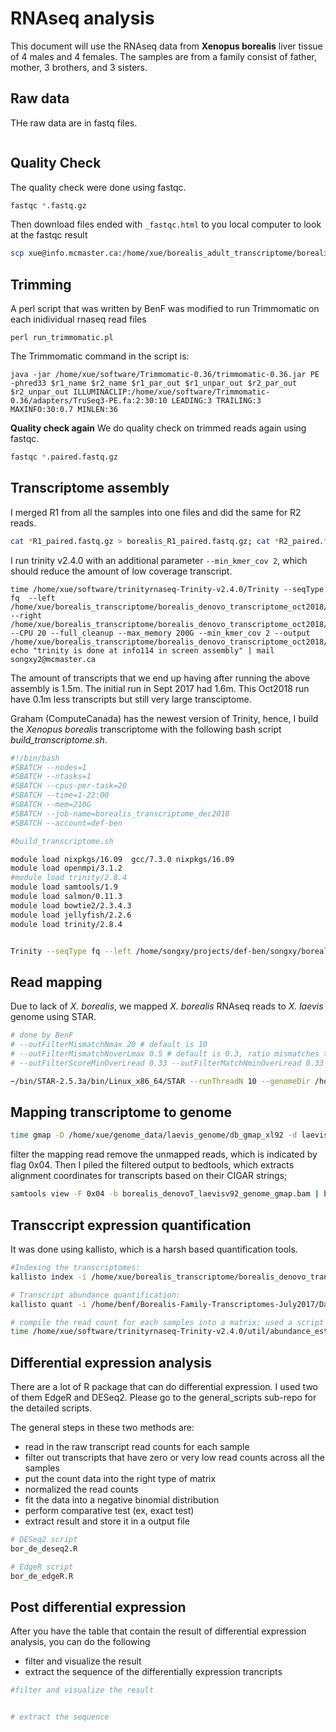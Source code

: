 # RNAseq analysis
This document will use the RNAseq data from **Xenopus borealis** liver tissue of 4 males and 4 females. The samples are from a family consist of father, mother, 3 brothers, and 3 sisters. 

## Raw data
THe raw data are in fastq files.
```bash

```


## Quality Check
The quality check were done using fastqc. 
```bash
fastqc *.fastq.gz 
```
Then download files ended with `_fastqc.html` to you local computer to look at the fastqc result
```bash
scp xue@info.mcmaster.ca:/home/xue/borealis_adult_transcriptome/borealis_denovo_transcriptome_dec2018/data/trimmed/fastqc/*fastqc.html .
```


## Trimming
A perl script that was written by BenF was modified to run Trimmomatic on each inidividual rnaseq read files
```{bash}
perl run_trimmomatic.pl 
```
The Trimmomatic command in the script is:
```{bash}
java -jar /home/xue/software/Trimmomatic-0.36/trimmomatic-0.36.jar PE -phred33 $r1_name $r2_name $r1_par_out $r1_unpar_out $r2_par_out $r2_unpar_out ILLUMINACLIP:/home/xue/software/Trimmomatic-0.36/adapters/TruSeq3-PE.fa:2:30:10 LEADING:3 TRAILING:3 MAXINFO:30:0.7 MINLEN:36
```
**Quality check again** We do quality check on trimmed reads again using fastqc. 
```bash
fastqc *.paired.fastq.gz 
```

## Transcriptome assembly
I merged R1 from all the samples into one files and did the same for R2 reads. 
```bash
cat *R1_paired.fastq.gz > borealis_R1_paired.fastq.gz; cat *R2_paired.fastq.gz > borealis_R2_paired.fastq.gz
```

I run trinity v2.4.0 with an additional parameter `--min_kmer_cov 2`, which should reduce the amount of low coverage transcript.
```{bash}
time /home/xue/software/trinityrnaseq-Trinity-v2.4.0/Trinity --seqType fq  --left /home/xue/borealis_transcriptome/borealis_denovo_transcriptome_oct2018/Trimmed/borealis_R1_paired.fastq.gz --right /home/xue/borealis_transcriptome/borealis_denovo_transcriptome_oct2018/Trimmed/borealis_R2_paired.fastq.gz --CPU 20 --full_cleanup --max_memory 200G --min_kmer_cov 2 --output /home/xue/borealis_transcriptome/borealis_denovo_transcriptome_oct2018/; echo "trinity is done at info114 in screen assembly" | mail songxy2@mcmaster.ca

```
The amount of transcripts that we end up having after running the above assembly is 1.5m. The initial run in Sept 2017 had 1.6m. This Oct2018 run have 0.1m less transcripts but still very large transciptome. 

Graham (ComputeCanada) has the newest version of Trinity, hence, I build the *Xenopus borealis* transcriptome with the following bash script *build_transcriptome.sh*. 

```bash
#!/bin/bash
#SBATCH --nodes=1
#SBATCH --ntasks=1
#SBATCH --cpus-per-task=20
#SBATCH --time=1-22:00
#SBATCH --mem=210G
#SBATCH --job-name=borealis_transcriptome_dec2018
#SBATCH --account=def-ben

#build_transcriptome.sh

module load nixpkgs/16.09  gcc/7.3.0 nixpkgs/16.09
module load openmpi/3.1.2
#module load trinity/2.8.4
module load samtools/1.9
module load salmon/0.11.3
module load bowtie2/2.3.4.3
module load jellyfish/2.2.6
module load trinity/2.8.4


Trinity --seqType fq --left /home/songxy/projects/def-ben/songxy/borealis_transcriptome/trimmed_reads/borealis_R1_paired.fastq.gz --right /home/songxy/projects/def-ben/songxy/borealis_transcriptome/trimmed_reads/borealis_R2_paired.fastq.gz --CPU 20 --full_cleanup --max_memory 200G --min_kmer_cov 2 --include_supertranscripts --output /home/songxy/scratch/borealis_transcriptome_trinityOut
```
## Read mapping 
Due to lack of *X. borealis*, we mapped *X. borealis* RNAseq reads to *X. laevis* genome using STAR. 
```bash
# done by BenF
# --outFilterMismatchNmax 20 # default is 10
# --outFilterMismatchNoverLmax 0.5 # default is 0.3, ratio mismatches to mapped length
# --outFilterScoreMinOverLread 0.33 --outFilterMatchNminOverLread 0.33 # length of reads, default is 0.66

~/bin/STAR-2.5.3a/bin/Linux_x86_64/STAR --runThreadN 10 --genomeDir /home/benf/Borealis_Genome_HiSeqX/Analyses/Laevis_SuperScaffold_Reference/STAR-Index/ --readFilesCommand zcat --outFileNamePrefix dad-star-lessStringent --outSAMtype BAM SortedByCoordinate --outFilterMismatchNmax 20 --outFilterMismatchNoverLmax 0.5 --outFilterScoreMinOverLread 0.33 --outFilterMatchNminOverLread 0.33 --readFilesIn ../Trimmed/BJE3896_dad_liver_R1_scythe.fastq.gz ../Trimmed/BJE3896_dad_liver_R2_scythe.fastq.gz
```

## Mapping transcriptome to genome

```bash
time gmap -D /home/xue/genome_data/laevis_genome/db_gmap_xl92 -d laevis92_gmap -A -B 5 -t 25 -f samse --cross-species /home/xue/borealis_transcriptome/borealis_denovo_transcriptome_dec2018/transcriptome/borealis_transcriptome_trinityOut.fasta | samtools view -S -b > /home/xue/borealis_transcriptome/borealis_denovo_transcriptome_dec2018/analysis/transcriptome/mapping_xb_denovoTrans_xl_genomev92_gmap/borealis_denovoT_laevisv92_genome_gmap.bam
```
filter the mapping read remove the unmapped reads, which is indicated by flag 0x04. Then I piled the filtered output to bedtools, which extracts alignment coordinates for transcripts based on their CIGAR strings;
```bash
samtools view -F 0x04 -b borealis_denovoT_laevisv92_genome_gmap.bam | bedtools bamtobed -i > borealis_denovoT_laevisV92_genome_gmap_bedfile.bed
```

## Transccript expression quantification
It was done using kallisto, which is a harsh based quantification tools. 
```bash
#Indexing the transcriptomes:
kallisto index -i /home/xue/borealis_transcriptome/borealis_denovo_transcriptome_dec2018/transcriptome/kallisto_index/borealis_transcriptome_trinityOut.fasta.kallisto_idx /home/xue/borealis_transcriptome/borealis_denovo_transcriptome_dec2018/transcriptome/borealis_transcriptome_trinityOut.fasta

# Transcript abundance quantification:
kallisto quant -i /home/benf/Borealis-Family-Transcriptomes-July2017/Data/Trinity-Build-Info/All-together/trinity_out_dir.Trinity.fasta.kallisto_idx  -o female_rep7 <(gunzip -c /home/benf/Borealis-Family-Transcriptomes-July2017/Data/Trimmed/BJE4082_girl_liver_R1_scythe.fastq.gz) <(gunzip -c /home/benf/Borealis-Family-Transcriptomes-July2017/Data/Trimmed/BJE4082_girl_liver_R2_scythe.fastq.gz)

# compile the read count for each samples into a matrix; used a script included in the Trinity RNAseq analysis package
time /home/xue/software/trinityrnaseq-Trinity-v2.4.0/util/abundance_estimates_to_matrix.pl --est_method kallisto --out_prefix borealis_liver  --name_sample_by_basedir female_rep1/abundance.tsv female_rep2/abundance.tsv female_rep3/abundance.tsv female_rep4/abundance.tsv male_rep1/abundance.tsv male_rep2/abundance.tsv male_rep3/abundance.tsv male_rep4/abundance.tsv
```

## Differential expression analysis
There are a lot of R package that can do differential expression. I used two of them EdgeR and DESeq2. Please go to the general_scripts sub-repo for the detailed scripts.

The general steps in these two methods are:
- read in the raw transcript read counts for each sample
- filter out transcripts that have zero or very low read counts across all the samples
- put the count data into the right type of matrix 
- normalized the read counts
- fit the data into a negative binomial distribution
- perform comparative test (ex, exact test)
- extract result and store it in a output file

```bash
# DESeq2 script
bor_de_deseq2.R

# EdgeR script
bor_de_edgeR.R
```

## Post differential expression
After you have the table that contain the result of differential expression analysis, you can do the following
- filter and visualize the result
- extract the sequence of the differentially expression trancripts
```bash
#filter and visualize the result


# extract the sequence 


```


